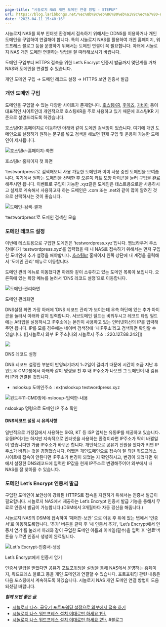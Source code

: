 ```yaml
---
page-title: "시놀로지 NAS 개인 도메인 연결 방법 - STEPUP"
url: https://blog.laribbongs.net/%ec%8b%9c%eb%86%80%eb%a1%9c%ec%a7%80-nas-%ea%b0%9c%ec%9d%b8-%eb%8f%84%eb%a9%94%ec%9d%b8-%ec%97%b0%ea%b2%b0/
date: "2023-04-11 15:40:16"
---
```

시놀로지 NAS를 외부 인터넷 환경에서 접속하기 위해서는 DDNS를 이용하거나 개인 도메인을 구입하여 연결해야 합니다. 특히 시놀로지 NAS를 활용하여 개인 홈페이지, 워드프레스 블로그 등을 운영하기 위해서는 도메인 연결이 꼭 필요합니다. 아래에 시놀로지 NAS 개인 도메인 연결하는 방법을 잘 따라해보시기 바랍니다.

도메인 구입부터 HTTPS 접속을 위한 Let’s Encrypt 인증서 발급까지 몇단계를 거쳐 NAS와 도메인을 연결할 수 있습니다.

개인 도메인 구입 → 도메인 레코드 설정 → HTTPS 보안 인증서 발급  

### 개인 도메인 구입

도메인을 구입할 수 있는 다양한 사이트가 존재합니다. [호스팅KR](https://www.hosting.kr/), [후이즈](https://www.whois.co.kr/), [가비아](https://www.gabia.com/) 등이 대표적인 사이트인데 개인적으로 호스팅KR을 주로 사용하고 있기 때문에 호스팅KR 기준으로 설명드리도록 하겠습니다.

호스팅KR 홈페이지로 이동하면 아래와 같이 도메인 검색창이 있습니다. 여기에 개인 도메인으로 설정하기 원하는 문구를 넣고 검색을 해보면 현재 구입 및 운용이 가능한 도메인이 제시됩니다.

![호스팅kr-홈페이지-화면](https://blog.laribbongs.net/wp-content/uploads/2022/01/%E1%84%92%E1%85%A9%E1%84%89%E1%85%B3%E1%84%90%E1%85%B5%E1%86%BCkr-%E1%84%83%E1%85%A9%E1%84%86%E1%85%A6%E1%84%8B%E1%85%B5%E1%86%AB%E1%84%80%E1%85%A5%E1%86%B7%E1%84%89%E1%85%A2%E1%86%A8-1024x342.png)

호스팅kr 홈페이지 첫 화면

‘testwordpress’로 검색해보니 사용 가능한 도메인과 이미 사용 중인 도메인을 보여줍니다. 여기에서 원하는 도메인을 선택한 후 오른쪽 카트 모양 아이콘을 눌러 구입을 완료해주시면 됩니다. 이벤트로 구입이 가능한 .xyz같은 도메인은 테스트용으로만 사용하시고 실제로 계속해서 사용하고자 하는 도메인은 .com 또는 .net와 같이 많이 알려진 것으로 선택하시는 것이 좋습니다.

![도메인-검색-결과](https://blog.laribbongs.net/wp-content/uploads/2022/01/%E1%84%83%E1%85%A9%E1%84%86%E1%85%A6%E1%84%8B%E1%85%B5%E1%86%AB-%E1%84%80%E1%85%A5%E1%86%B7%E1%84%89%E1%85%A2%E1%86%A8-%E1%84%80%E1%85%A7%E1%86%AF%E1%84%80%E1%85%AA-1024x663.png)

‘testwordpress’로 도메인 검색한 모습

### 도메인 레코드 설정

이번에 테스트용으로 구입한 도메인은 ‘testwordpress.xyz’입니다. 웹브라우저 주소 창에다가 ‘testwordpress.xyz’를 입력했을 때 내 NAS로 접속하기 위해서는 먼저 구입한 도메인에 추가 설정을 해야합니다. [호스팅kr](https://www.hosting.kr/) 홈페이지 왼쪽 상단에 내 계정을 클릭해서 ‘도메인 관리’ 메뉴로 이동합니다.

도메인 관리 메뉴로 이동했다면 아래와 같이 소유하고 있는 도메인 목록이 보입니다. 오른쪽에 있는 확장 메뉴를 눌러서 ‘DNS 레코드 설정’으로 이동합니다.

![도메인-관리화면](https://blog.laribbongs.net/wp-content/uploads/2022/01/%E1%84%83%E1%85%A9%E1%84%86%E1%85%A6%E1%84%8B%E1%85%B5%E1%86%AB-%E1%84%80%E1%85%AA%E1%86%AB%E1%84%85%E1%85%B5-1024x266.png)

도메인 관리화면

DNS설정 화면 가장 아래에 ‘DNS 레코드 관리’가 보이는데 우측 하단에 있는 추가 아이콘을 눌러서 아래와 같이 입력합니다. 서브도메인 필드는 비워두시고 레코드 타입 필드에는 A타입을 설정하시고 IP주소에는 본인이 사용하고 있는 인터넷회선의 IP를 입력해주면 됩니다. IP를 모를 경우에는 네이버 검색창에 ‘내IP주소’라고 검색하면 확인할 수 있습니다. ([[시놀로지 외부 IP 주소|나의 시놀로지 주소 : 220.127.88.242]])

![](https://blog.laribbongs.net/wp-content/uploads/2022/01/DNS-%EB%A0%88%EC%BD%94%EB%93%9C-%EC%84%A4%EC%A0%95.jpg)

DNS 레코드 설정

DNS 레코드 설정한 부분이 반영되기까지 1~2일이 걸리기 때문에 시간이 조금 지난 후 윈도우 CMD창에서 아래와 같이 명령을 친 후 내 IP주소가 나오면 그 도메인이 내 컴퓨터 IP와 연결된 것입니다.

-   nslookup 도메인주소 : ex)nslookup testwordpress.xyz

![윈도우11-CMD창에-nslooup-입력한-내용](https://blog.laribbongs.net/wp-content/uploads/2022/01/nslookup-%EB%AA%85%EB%A0%B9%EC%96%B4-%EC%9E%85%EB%A0%A5.jpg)

nslookup 명령으로 도메인 IP 주소 확인

#### DNS레코드 설정 시 유의사항

일반적으로 가정집에서 사용하는 SKB, KT 등 ISP 업체는 유동IP를 제공하고 있습니다. 유동IP이기는 하지만 지속적으로 인터넷을 사용하는 환경이라면 IP주소가 딱히 바뀔일이 없습니다만 가끔 IP주소가 바뀌곤 합니다. 개인적으로 공유기 전원을 껐다가 키면 IP주소가 바뀌는 것을 경험했습니다. 어쨌든 개인도메인으로 접속이 잘 되던 워드프레스 사이트에 접속이 안된다면 IP주소가 변경이 되었는 지 확인하시고, 변경이 되었다면 위에서 설정한 DNS레코드에 입력한 IP값을 현재 IP주소로 변경해주어야 외부에서 내 NAS를 잘 찾아올 수 있습니다.

### 도메인 Let’s Encrypt 인증서 발급

구입한 도메인이 보안성이 강화된 HTTPS로 접속을 지원하기 위해서는 인증서 발급이 필요합니다. 시놀로지 NAS에서 제공하는 Let’s Encrypt 인증서 발급 기능을 통해서 무료로 인증서 발급이 가능합니다.(DSM에서 3개월마다 자동 갱신을 해줍니다.)

시놀로지 NAS의 DSM에 접속하여 ‘제어판-보안’ 으로 이동 후 위에 있는 탭에서 ‘인증서’로 이동하도록합니다. ‘추가’ 버튼을 클릭 후 ‘새 인증서 추가’, ‘Let’s Encrypt에서 인증서 얻기’를 눌러서 아래와 같이 구입한 도메인 이름과 이메일(필수)을 입력 후 ‘완료’버튼을 누르면 인증서 생성이 완료됩니다.

![Let's Excrypt-인증서-생성](https://blog.laribbongs.net/wp-content/uploads/2022/01/encrypt-%EC%9D%B8%EC%A6%9D%EC%84%9C-%EC%96%BB%EA%B8%B0.jpg)

Let’s Encrypt에서 인증서 얻기

인증서 발급을 받았다면 공유기 [포트포워딩](https://blog.laribbongs.net/%ec%8b%9c%eb%86%80%eb%a1%9c%ec%a7%80-%eb%82%98%ec%8a%a4-%ea%b3%b5%ec%9c%a0%ea%b8%b0-%ed%8f%ac%ed%8a%b8%ed%8f%ac%ec%9b%8c%eb%94%a9-%ec%84%a4%ec%a0%95%ec%9c%bc%eb%a1%9c-%ec%99%b8%eb%b6%80%ec%97%90/)을 설정을 통해 NAS에서 운영하는 홈페이지, 워드프레스 블로그 등을 개인 도메인과 연결할 수 있습니다. 포트포워딩 관련 내용은 다음 포스팅에서 계속하도록 하겠습니다. 시놀로지 NAS 개인 도메인 연결 방법이 도움 되셨길 바랍니다.

***함께 보면 좋은 글.***

-   [시놀로지 나스, 공유기 포트포워딩 설정으로 외부에서 접속 하기](https://blog.laribbongs.net/%ec%8b%9c%eb%86%80%eb%a1%9c%ec%a7%80-%eb%82%98%ec%8a%a4-%ea%b3%b5%ec%9c%a0%ea%b8%b0-%ed%8f%ac%ed%8a%b8%ed%8f%ac%ec%9b%8c%eb%94%a9-%ec%84%a4%ec%a0%95%ec%9c%bc%eb%a1%9c-%ec%99%b8%eb%b6%80%ec%97%90/)
-   [시놀로지 나스 워드프레스 설치 이대로만 하세요 1탄.](https://blog.laribbongs.net/%ec%8b%9c%eb%86%80%eb%a1%9c%ec%a7%80-%eb%82%98%ec%8a%a4-%ec%9b%8c%eb%93%9c%ed%94%84%eb%a0%88%ec%8a%a4-%ec%84%a4%ec%b9%98-1%ed%83%84/)
-   [시놀로지 나스 워드프레스 설치 이대로만 하세요 2탄.](https://blog.laribbongs.net/%ec%8b%9c%eb%86%80%eb%a1%9c%ec%a7%80-%eb%82%98%ec%8a%a4-%ec%9b%8c%eb%93%9c%ed%94%84%eb%a0%88%ec%8a%a4-%ec%84%a4%ec%b9%98-2%ed%83%84/)
#블로그 